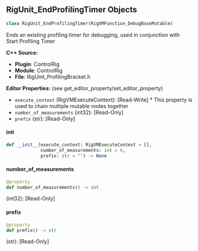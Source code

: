 ## RigUnit_EndProfilingTimer Objects

```python
class RigUnit_EndProfilingTimer(RigVMFunction_DebugBaseMutable)
```

Ends an existing profiling timer for debugging, used in conjunction with Start Profiling Timer

**C++ Source:**

- **Plugin**: ControlRig
- **Module**: ControlRig
- **File**: RigUnit_ProfilingBracket.h

**Editor Properties:** (see get_editor_property/set_editor_property)

- ``execute_context`` (RigVMExecuteContext):  [Read-Write] * This property is used to chain multiple mutable nodes together
- ``number_of_measurements`` (int32):  [Read-Only]
- ``prefix`` (str):  [Read-Only]

<a id="unreal.RigUnit_EndProfilingTimer.__init__"></a>

#### __init__

```python
def __init__(execute_context: RigVMExecuteContext = [],
             number_of_measurements: int = 0,
             prefix: str = "") -> None
```

<a id="unreal.RigUnit_EndProfilingTimer.number_of_measurements"></a>

#### number_of_measurements

```python
@property
def number_of_measurements() -> int
```

(int32):  [Read-Only]

<a id="unreal.RigUnit_EndProfilingTimer.prefix"></a>

#### prefix

```python
@property
def prefix() -> str
```

(str):  [Read-Only]

<a id="unreal.RigUnit_VisualDebugVector"></a>